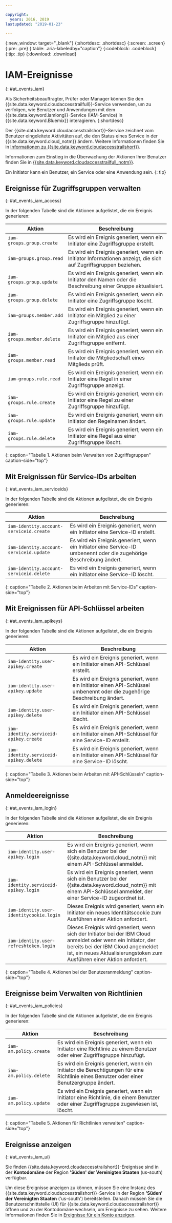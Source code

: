 ```yaml
---

copyright:
  years: 2016, 2019
lastupdated: "2019-01-23"

---
```


{:new_window: target="_blank"}
{:shortdesc: .shortdesc}
{:screen: .screen}
{:pre: .pre}
{:table: .aria-labeledby="caption"}
{:codeblock: .codeblock}
{:tip: .tip}
{:download: .download}


# IAM-Ereignisse
{: #at_events_iam}

Als Sicherheitsbeauftragter, Prüfer oder Manager können Sie den {{site.data.keyword.cloudaccesstrailfull}}-Service verwenden, um zu verfolgen, wie Benutzer und Anwendungen mit dem {{site.data.keyword.iamlong}}-Service (IAM-Service) in {{site.data.keyword.Bluemix}} interagieren. 
{:shortdesc}

Der {{site.data.keyword.cloudaccesstrailshort}}-Service zeichnet vom Benutzer eingeleitete Aktivitäten auf, die den Status eines Service in der {{site.data.keyword.cloud_notm}} ändern. Weitere Informationen finden Sie in [Informationen zu {{site.data.keyword.cloudaccesstrailshort}}](/docs/services/cloud-activity-tracker/activity_tracker_ov.html#activity_tracker_ov ).

Informationen zum Einstieg in die Überwachung der Aktionen Ihrer Benutzer finden Sie in [{{site.data.keyword.cloudaccesstrailfull_notm}}](/docs/services/cloud-activity-tracker/index.html#getting-started-with-cla). 

Ein Initiator kann ein Benutzer, ein Service oder eine Anwendung sein.
{: tip}

## Ereignisse für Zugriffsgruppen verwalten
{: #at_events_iam_access}

In der folgenden Tabelle sind die Aktionen aufgelistet, die ein Ereignis generieren:

| Aktion | Beschreibung |
|----------|---------|
| `iam-groups.group.create`   | Es wird ein Ereignis generiert, wenn ein Initiator eine Zugriffsgruppe erstellt. | 
| `iam-groups.group.read`     | Es wird ein Ereignis generiert, wenn ein Initiator Informationen anzeigt, die sich auf Zugriffsgruppen beziehen. |
| `iam-groups.group.update`   | Es wird ein Ereignis generiert, wenn ein Initiator den Namen oder die Beschreibung einer Gruppe aktualisiert. |
| `iam-groups.group.delete`   | Es wird ein Ereignis generiert, wenn ein Initiator eine Zugriffsgruppe löscht. |
| `iam-groups.member.add`     | Es wird ein Ereignis generiert, wenn ein Initiator ein Mitglied zu einer Zugriffsgruppe hinzufügt. |
| `iam-groups.member.delete`  | Es wird ein Ereignis generiert, wenn ein Initiator ein Mitglied aus einer Zugriffsgruppe entfernt. |
| `iam-groups.member.read`    | Es wird ein Ereignis generiert, wenn ein Initiator die Mitgliedschaft eines Mitglieds prüft. |
| `iam-groups.rule.read`      | Es wird ein Ereignis generiert, wenn ein Initiator eine Regel in einer Zugriffsgruppe anzeigt. |
| `iam-groups.rule.create`    | Es wird ein Ereignis generiert, wenn ein Initiator eine Regel zu einer Zugriffsgruppe hinzufügt. |
| `iam-groups.rule.update`    | Es wird ein Ereignis generiert, wenn ein Initiator den Regelnamen ändert. |
| `iam-groups.rule.delete`    | Es wird ein Ereignis generiert, wenn ein Initiator eine Regel aus einer Zugriffsgruppe löscht. |
{: caption="Tabelle 1. Aktionen beim Verwalten von Zugriffsgruppen" caption-side="top"} 



## Mit Ereignissen für Service-IDs arbeiten
{: #at_events_iam_serviceids}

In der folgenden Tabelle sind die Aktionen aufgelistet, die ein Ereignis generieren:

| Aktion | Beschreibung |
|----------|---------|
| `iam-identity.account-serviceid.create` | Es wird ein Ereignis generiert, wenn ein Initiator eine Service-ID erstellt.  | 
| `iam-identity.account-serviceid.update` | Es wird ein Ereignis generiert, wenn ein Initiator eine Service-ID umbenennt oder die zugehörige Beschreibung ändert. | 
| `iam-identity.account-serviceid.delete` | Es wird ein Ereignis generiert, wenn ein Initiator eine Service-ID löscht. | 
{: caption="Tabelle 2. Aktionen beim Arbeiten mit Service-IDs" caption-side="top"} 


## Mit Ereignissen für API-Schlüssel arbeiten
{: #at_events_iam_apikeys}

In der folgenden Tabelle sind die Aktionen aufgelistet, die ein Ereignis generieren:

| Aktion | Beschreibung |
|----------|---------|
| `iam-identity.user-apikey.create`      | Es wird ein Ereignis generiert, wenn ein Initiator einen API-Schlüssel erstellt. | 
| `iam-identity.user-apikey.update`      | Es wird ein Ereignis generiert, wenn ein Initiator einen API-Schlüssel umbenennt oder die zugehörige Beschreibung ändert. |  
| `iam-identity.user-apikey.delete`      | Es wird ein Ereignis generiert, wenn ein Initiator einen API-Schlüssel löscht. |  
| `iam-identity.serviceid-apikey.create` | Es wird ein Ereignis generiert, wenn ein Initiator einen API-Schlüssel für eine Service-ID erstellt. |  
| `iam-identity.serviceid-apikey.delete` | Es wird ein Ereignis generiert, wenn ein Initiator einen API-Schlüssel für eine Service-ID löscht. |  
{: caption="Tabelle 3. Aktionen beim Arbeiten mit API-Schlüsseln" caption-side="top"} 


## Anmeldeereignisse
{: #at_events_iam_login}

In der folgenden Tabelle sind die Aktionen aufgelistet, die ein Ereignis generieren:

| Aktion | Beschreibung |
|----------|---------|
| `iam-identity.user-apikey.login`         | Es wird ein Ereignis generiert, wenn sich ein Benutzer bei der {{site.data.keyword.cloud_notm}} mit einem API-Schlüssel anmeldet. |  
| `iam-identity.serviceid-apikey.login`    | Es wird ein Ereignis generiert, wenn sich ein Benutzer bei der {{site.data.keyword.cloud_notm}} mit einem API-Schlüssel anmeldet, der einer Service-ID zugeordnet ist. |  
| `iam-identity.user-identitycookie.login` | Dieses Ereignis wird generiert, wenn ein Initiator ein neues Identitätscookie zum Ausführen einer Aktion anfordert. |
| `iam-identity.user-refreshtoken.login`   | Dieses Ereignis wird generiert, wenn sich der Initiator bei der IBM Cloud anmeldet oder wenn ein Initiator, der bereits bei der IBM Cloud angemeldet ist, ein neues Aktualisierungstoken zum Ausführen einer Aktion anfordert. |
{: caption="Tabelle 4. Aktionen bei der Benutzeranmeldung" caption-side="top"} 


## Ereignisse beim Verwalten von Richtlinien
{: #at_events_iam_policies}

In der folgenden Tabelle sind die Aktionen aufgelistet, die ein Ereignis generieren:

| Aktion | Beschreibung |
|----------|---------|
| `iam-am.policy.create` | Es wird ein Ereignis generiert, wenn ein Initiator eine Richtlinie zu einem Benutzer oder einer Zugriffsgruppe hinzufügt. |
| `iam-am.policy.delete` | Es wird ein Ereignis generiert, wenn ein Initiator die Berechtigungen für eine Richtlinie eines Benutzer oder einer Benutzergruppe ändert.|
| `iam-am.policy.update` | Es wird ein Ereignis generiert, wenn ein Initiator eine Richtlinie, die einem Benutzer oder einer Zugriffsgruppe zugewiesen ist, löscht. |
{: caption="Tabelle 5. Aktionen für Richtlinien verwalten" caption-side="top"} 


## Ereignisse anzeigen
{: #at_events_iam_ui}

Sie finden {{site.data.keyword.cloudaccesstrailshort}}-Ereignisse sind in der **Kontodomäne** der Region **'Süden' der Vereinigten Staaten** (us-south) verfügbar.

Um diese Ereignisse anzeigen zu können, müssen Sie eine Instanz des {{site.data.keyword.cloudaccesstrailshort}}-Service in der Region **'Süden' der Vereinigten Staaten** ('us-south') bereitstellen. Danach müssen Sie die Benutzerschnittstelle (UI) für {{site.data.keyword.cloudaccesstrailshort}} öffnen und zu der Kontodomäne wechseln, um Ereignisse zu sehen. Weitere Informationen finden Sie in [Ereignisse für ein Konto anzeigen](/docs/services/cloud-activity-tracker/how-to/manage-events-ui/viewing_events.html#account_events).

